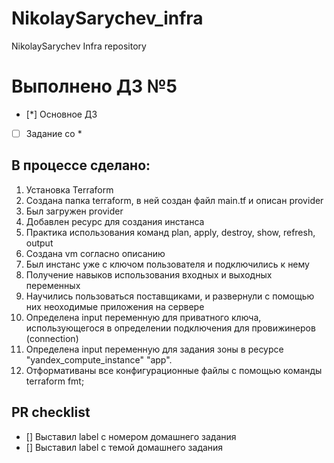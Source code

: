 # NikolaySarychev_infra
NikolaySarychev Infra repository

# Выполнено ДЗ №5
 - [*] Основное ДЗ
 - [ ] Задание со *


## В процессе сделано:
1. Установка Terraform
2. Создана папка terraform, в ней создан файл main.tf и описан provider
3. Был загружен provider
4. Добавлен ресурс для создания инстанса
5. Практика использования команд plan, apply, destroy, show, refresh, output
6. Создана vm согласно описанию
7. Был инстанс уже с ключом пользователя и подключились к нему
8. Получение навыков использования входных и выходных переменных
9. Научились пользоваться поставщиками, и развернули с помощью них неоходимые приложения на сервере
10. Определена input переменную для приватного ключа, использующегося в определении подключения для провижинеров (connection)
11. Определена input переменную для задания зоны в ресурсе "yandex_compute_instance" "app".
12. Отформативаны все конфигурационные файлы с помощью команды terraform fmt;


## PR checklist
 - [] Выставил label с номером домашнего задания
 - [] Выставил label с темой домашнего задания
